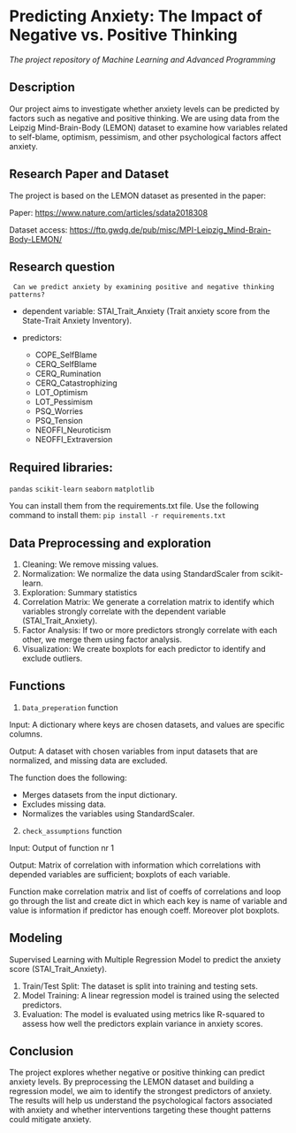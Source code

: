 # Predicting Anxiety: The Impact of Negative vs. Positive Thinking #

*The project repository of Machine Learning and Advanced Programming*

## Description ##
Our project aims to investigate whether anxiety levels can be predicted by factors such as negative and positive thinking. We are using data from the Leipzig Mind-Brain-Body (LEMON) dataset to examine how variables related to self-blame, optimism, pessimism, and other psychological factors affect anxiety.

## Research Paper and Dataset ##
The project is based on the LEMON dataset as presented in the paper:

 Paper:  https://www.nature.com/articles/sdata2018308
 
 Dataset access: https://ftp.gwdg.de/pub/misc/MPI-Leipzig_Mind-Brain-Body-LEMON/

## Research question ##
     Can we predict anxiety by examining positive and negative thinking patterns? 
   
* dependent variable: STAI_Trait_Anxiety (Trait anxiety score from the State-Trait Anxiety Inventory).

* predictors:
   - COPE_SelfBlame
   - CERQ_SelfBlame
   - CERQ_Rumination
   - CERQ_Catastrophizing
   - LOT_Optimism
   - LOT_Pessimism
   - PSQ_Worries
   - PSQ_Tension
   - NEOFFI_Neuroticism
   - NEOFFI_Extraversion

## Required libraries:

```pandas```
```scikit-learn```
```seaborn```
```matplotlib```

You can install them from the requirements.txt file. Use the following command to install them:
```pip install -r requirements.txt```

## Data Preprocessing and exploration ##

1. Cleaning: We remove missing values.
2. Normalization: We normalize the data using StandardScaler from scikit-learn.
3. Exploration: Summary statistics
4. Correlation Matrix: We generate a correlation matrix to identify which variables strongly correlate with the dependent variable (STAI_Trait_Anxiety).
4. Factor Analysis: If two or more predictors strongly correlate with each other, we merge them using factor analysis.
5. Visualization: We create boxplots for each predictor to identify and exclude outliers.
   
## Functions ## 

1. ```Data_preperation``` function

Input: A dictionary where keys are chosen datasets, and values are specific columns.

Output: A dataset with chosen variables from input datasets that are normalized, and missing data are excluded.

The function does the following:
- Merges datasets from the input dictionary.
- Excludes missing data.
- Normalizes the variables using StandardScaler.

2. ```check_assumptions``` function

Input: Output of function nr 1

Output: Matrix of correlation with information which correlations with depended variables are sufficient; boxplots of each variable.

Function make correlation matrix and list of coeffs of correlations and loop go through the list and create dict in which each key is name of variable and value is information if predictor has enough coeff. Moreover plot boxplots. 

## Modeling ##

Supervised Learning with Multiple Regression Model to predict the anxiety score (STAI_Trait_Anxiety).

1. Train/Test Split: The dataset is split into training and testing sets.
2. Model Training: A linear regression model is trained using the selected predictors.
3. Evaluation: The model is evaluated using metrics like R-squared to assess how well the predictors explain variance in anxiety scores.

## Conclusion ##

The project explores whether negative or positive thinking can predict anxiety levels. By preprocessing the LEMON dataset and building a regression model, we aim to identify the strongest predictors of anxiety. The results will help us understand the psychological factors associated with anxiety and whether interventions targeting these thought patterns could mitigate anxiety.



